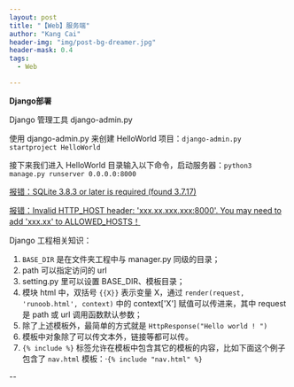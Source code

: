```yaml
---
layout: post
title: "【Web】服务端"
author: "Kang Cai"
header-img: "img/post-bg-dreamer.jpg"
header-mask: 0.4
tags:
  - Web

---
```


**Django部署**

Django 管理工具 django-admin.py

使用 django-admin.py 来创建 HelloWorld 项目：`django-admin.py startproject HelloWorld`

接下来我们进入 HelloWorld 目录输入以下命令，启动服务器：`python3 manage.py runserver 0.0.0.0:8000`

[报错：SQLite 3.8.3 or later is required (found 3.7.17)](https://blog.csdn.net/qq_39969226/article/details/92218635)

[报错：Invalid HTTP_HOST header: 'xxx.xx.xxx.xxx:8000'. You may need to add 'xxx.xx' to ALLOWED_HOSTS！](https://blog.csdn.net/lezeqe/article/details/83820621)

Django 工程相关知识：

1. `BASE_DIR` 是在文件夹工程中与 manager.py 同级的目录；
2. path 可以指定访问的 url
3. setting.py 里可以设置 BASE_DIR、模板目录；
4. 模块 html 中，双括号 `{{X}}` 表示变量 X，通过 `render(request, 'runoob.html', context)` 中的 context['X'] 赋值可以传进来，其中 request 是 path 或 url 调用函数默认参数；
5. 除了上述模板外，最简单的方式就是 `HttpResponse("Hello world ! ")`
6. 模板中对象除了可以传文本外，链接等都可以传。
7. `{% include %}` 标签允许在模板中包含其它的模板的内容，比如下面这个例子包含了 `nav.html` 模板：·`{% include "nav.html" %}`

--

